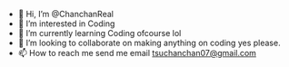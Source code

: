 - 👋 Hi, I’m @ChanchanReal
- 👀 I’m interested in Coding
- 🌱 I’m currently learning Coding ofcourse lol
- 💞️ I’m looking to collaborate on making anything on coding yes please.
- 📫 How to reach me send me email tsuchanchan07@gmail.com

<!---
ChanchanReal/ChanchanReal is a ✨ special ✨ repository because its `README.md` (this file) appears on your GitHub profile.
You can click the Preview link to take a look at your changes.
--->
